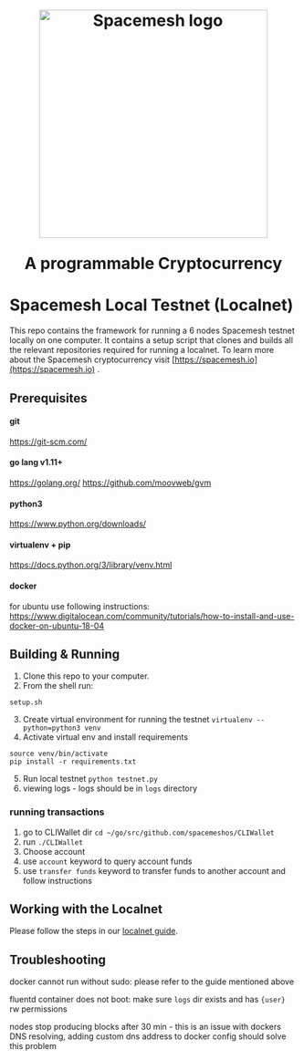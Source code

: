 <h1 align="center"><a href="https://spacemesh.io"><img width="400" src="https://spacemesh.io/content/images/2019/05/black_logo_hp.png" alt="Spacemesh logo" /></a><p align="center">A programmable Cryptocurrency</p></h1>
  
# Spacemesh Local Testnet (Localnet)

This repo contains the framework for running a 6 nodes Spacemesh testnet locally on one computer. 
It contains a setup script that clones and builds all the relevant repositories required for running a localnet.
To learn more about the Spacemesh cryptocurrency visit [https://spacemesh.io](https://spacemesh.io) .

## Prerequisites
#### git 
https://git-scm.com/
#### go lang v1.11+
https://golang.org/
https://github.com/moovweb/gvm

#### python3
https://www.python.org/downloads/

#### virtualenv + pip
https://docs.python.org/3/library/venv.html

#### docker
for ubuntu use following instructions:
https://www.digitalocean.com/community/tutorials/how-to-install-and-use-docker-on-ubuntu-18-04

## Building & Running

1. Clone this repo to your computer.
2. From the shell run:
```
setup.sh
``` 
3. Create virtual environment for running the testnet
`virtualenv --python=python3 venv`
4. Activate virtual env and install requirements
```
source venv/bin/activate
pip install -r requirements.txt
```
5. Run local testnet
`python testnet.py`
6. viewing logs - logs should be in `logs` directory
### running transactions
1. go to CLIWallet dir
`cd ~/go/src/github.com/spacemeshos/CLIWallet`
2. run `./CLIWallet`
3. Choose account
4. use `account` keyword to query account funds
5. use `transfer funds` keyword to transfer funds to another account and follow instructions

## Working with the Localnet
Please follow the steps in our [localnet guide](https://testnet.spacemesh.io/#/local).

## Troubleshooting
docker cannot run without sudo: please refer to the guide mentioned above

fluentd container does not boot: make sure `logs` dir exists and has `{user}` rw permissions

nodes stop producing blocks after 30 min - this is an issue with dockers DNS resolving, adding custom dns address to docker config should solve this problem
